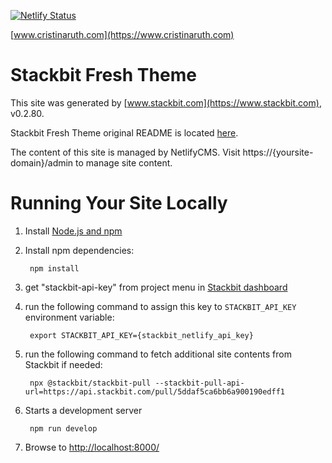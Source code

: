 [![Netlify Status](https://api.netlify.com/api/v1/badges/f3a962a9-0908-46d1-8266-7b7af0901252/deploy-status)](https://app.netlify.com/sites/cristina-ruth-af5ca/deploys)

[www.cristinaruth.com](https://www.cristinaruth.com)

# Stackbit Fresh Theme

This site was generated by [www.stackbit.com](https://www.stackbit.com), v0.2.80.

Stackbit Fresh Theme original README is located [here](./README.theme.md).

The content of this site is managed by NetlifyCMS. Visit https://{yoursite-domain}/admin to manage site content.

# Running Your Site Locally

1. Install [Node.js and npm](https://nodejs.org/en/)

1. Install npm dependencies:

        npm install

1. get "stackbit-api-key" from project menu in [Stackbit dashboard](https://app.stackbit.com/dashboard)

1. run the following command to assign this key to `STACKBIT_API_KEY` environment variable:

        export STACKBIT_API_KEY={stackbit_netlify_api_key}

1. run the following command to fetch additional site contents from Stackbit if needed:

        npx @stackbit/stackbit-pull --stackbit-pull-api-url=https://api.stackbit.com/pull/5ddaf5ca6bb6a900190edff1

1. Starts a development server

        npm run develop

1. Browse to [http://localhost:8000/](http://localhost:8000/)
